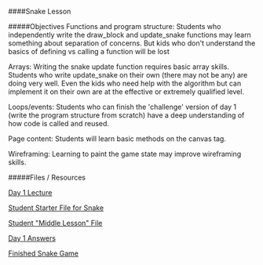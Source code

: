####Snake Lesson

#####Objectives
Functions and program structure:
Students who independently write the draw_block and update_snake functions may learn something about separation of concerns. But kids who don't understand the basics of defining vs calling a function will be lost

Arrays:
Writing the snake update function requires basic array skills. Students who write update_snake on their own (there may not be any) are doing very well. Even the kids who need help with the algorithm but can implement it on their own are at the effective or extremely qualified level.

Loops/events:
Students who can finish the 'challenge' version of day 1 (write the program structure from scratch) have a deep understanding of how code is called and reused.

Page content:
Students will learn basic methods on the canvas tag.

Wireframing:
Learning to paint the game state may improve wireframing skills.


#####Files / Resources

[Day 1 Lecture](https://github.com/ScriptEdcurriculum/curriculum/blob/snake/lessons/Snake/day1_lecture.md)

[Student Starter File for Snake](https://github.com/ScriptEdcurriculum/curriculum/blob/snake/lessons/Snake/day1_begin.htm)

[Student "Middle Lesson" File](https://github.com/ScriptEdcurriculum/curriculum/blob/snake/lessons/Snake/day1_middle.htm)

[Day 1 Answers](https://github.com/ScriptEdcurriculum/curriculum/blob/snake/lessons/Snake/day1_answers.htm)

[Finished Snake Game](https://github.com/ScriptEdcurriculum/curriculum/blob/snake/lessons/Snake/snake.html)
